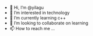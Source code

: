 - 👋 Hi, I’m @yilagu
- 👀 I’m interested in technology
- 🌱 I’m currently learning c++
- 💞️ I’m looking to collaborate on learning
- 📫 How to reach me ...

<!---
yilagu/yilagu is a ✨ special ✨ repository because its `README.md` (this file) appears on your GitHub profile.
You can click the Preview link to take a look at your changes.
--->
